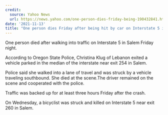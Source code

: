 ```yaml
---
credit:
  source: Yahoo News
  url: https://news.yahoo.com/one-person-dies-friday-being-190432841.html
date: '2021-11-13'
title: "One person dies Friday after being hit by car on Interstate 5 in Salem"
---
```

One person died after walking into traffic on Interstate 5 in Salem Friday night.

According to Oregon State Police, Christina Klug of Lebanon exited a vehicle parked in the median of the interstate near exit 254 in Salem.

Police said she walked into a lane of travel and was struck by a vehicle traveling southbound. She died at the scene.The driver remained on the scene and cooperated with the police.

Traffic was backed up for at least three hours Friday after the crash.

On Wednesday, a bicyclist was struck and killed on Interstate 5 near exit 260 in Salem.
